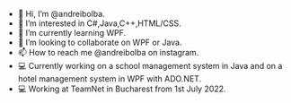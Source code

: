 - 👋 Hi, I’m @andreibolba.
- 👀 I’m interested in C#,Java,C++,HTML/CSS.
- 🌱 I’m currently learning WPF.
- 💞️ I’m looking to collaborate on WPF or Java.
- 📫 How to reach me @andreibolba on instagram.
- 💻 Currently working on a school management system in Java and on a hotel management system in WPF with ADO.NET.
- 💻 Working at TeamNet in Bucharest from 1st July 2022. 
<!---
andreibolba/andreibolba is a ✨ special ✨ repository because its `README.md` (this file) appears on your GitHub profile.
You can click the Preview link to take a look at your changes.
--->
